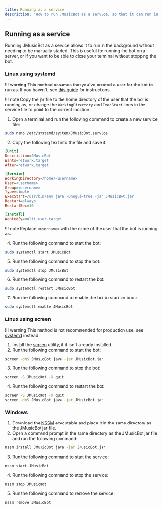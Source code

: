 ```yaml
---
title: Running as a service
description: "How to run JMusicBot as a service, so that it can run in the background without needing to be manually started."
---
```


## Running as a service
Running JMusicBot as a service allows it to run in the background without needing to be manually started. This is useful for running the bot on a server, or if you want to be able to close your terminal without stopping the bot.

### Linux using systemd

!!! warning
    This method assumes that you've created a user for the bot to run as. If you haven't, see [this guide](https://www.digitalocean.com/community/tutorials/how-to-create-a-sudo-user-on-ubuntu-quickstart) for instructions.

!!! note
    Copy the jar file to the home directory of the user that the bot is running as, or change the `WorkingDirectory` and `ExecStart` lines in the service file to point to the correct location.

1. Open a terminal and run the following command to create a new service file:

```bash
sudo nano /etc/systemd/system/JMusicBot.service
```

2. Copy the following text into the file and save it:

```ini
[Unit]
Description=JMusicBot
Wants=network.target
After=network.target

[Service]
WorkingDirectory=/home/<username>
User=<username>
Group=<username>
Type=simple
ExecStart=/usr/bin/env java -Dnogui=true -jar JMusicBot.jar
Restart=always
RestartSec=10

[Install]
WantedBy=multi-user.target
```

!!! note
    Replace `<username>` with the name of the user that the bot is running as.

4. Run the following command to start the bot:

```bash
sudo systemctl start JMusicBot
```

5. Run the following command to stop the bot:

```bash
sudo systemctl stop JMusicBot
```

6. Run the following command to restart the bot:

```bash
sudo systemctl restart JMusicBot
```

7. Run the following command to enable the bot to start on boot:

```bash
sudo systemctl enable JMusicBot
```


### Linux using screen

!!! warning
    This method is not recommended for production use, see [systemd](#linux-using-systemd) instead.

1. Install the [screen](https://www.howtoforge.com/linux_screen) utility, if it isn't already installed.
2. Run the following command to start the bot:

```bash
screen -dmS JMusicBot java -jar JMusicBot.jar
```

3. Run the following command to stop the bot:

```bash
screen -S JMusicBot -X quit
```

4. Run the following command to restart the bot:

```bash
screen -S JMusicBot -X quit
screen -dmS JMusicBot java -jar JMusicBot.jar
```

### Windows

1. Download the [NSSM](https://nssm.cc/download) executable and place it in the same directory as the JMusicBot jar file.
2. Open a command prompt in the same directory as the JMusicBot jar file and run the following command:

```bat
nssm install JMusicBot java -jar JMusicBot.jar
```

3. Run the following command to start the service:

```bat
nssm start JMusicBot
```

4. Run the following command to stop the service:

```bat
nssm stop JMusicBot
```

5. Run the following command to remove the service:

```bat
nssm remove JMusicBot
```